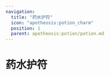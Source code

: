 ```yaml
---
navigation:
  title: "药水护符"
  icon: "apotheosis:potion_charm"
  position: 1
  parent: apotheosis:potion/potion.md
---
```


# 药水护符

<SubPages />